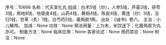 序号：10666
名称：代天宣化丸
组成：白术5钱（炒），人参5钱，芦荟3钱，茯苓3钱，熟地8钱，地骨皮4钱，山药4钱，黄柏4钱，陈皮4钱，黄连（炒）3钱，当归1钱，甘草（炙）1钱，白芍药5钱，鹿角胶1两。
出处：《诚书》卷六。
主治：小儿解颅。
加减：None
功效：None
用法用量：上为末，米饮送下；化鹿角胶为丸亦可。
制备方法：None
临床应用：None
各家论述：None
用药禁忌：None
附注：None
